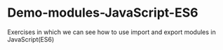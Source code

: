 # Demo-modules-JavaScript-ES6

Exercises in which we can see how to use import and export modules in JavaScript(ES6)

